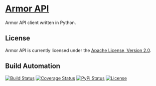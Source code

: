 # [Armor API](http://armor-api.hive.pt)

Armor API client written in Python.

## License

Armor API is currently licensed under the [Apache License, Version 2.0](http://www.apache.org/licenses/).

## Build Automation

[![Build Status](https://travis-ci.com/hivesolutions/armor_api.svg?branch=master)](https://travis-ci.com/hivesolutions/armor_api)
[![Coverage Status](https://coveralls.io/repos/hivesolutions/armor_api/badge.svg?branch=master)](https://coveralls.io/r/hivesolutions/armor_api?branch=master)
[![PyPi Status](https://img.shields.io/pypi/v/armor_api.svg)](https://pypi.python.org/pypi/armor_api)
[![License](https://img.shields.io/badge/license-Apache%202.0-blue.svg)](https://www.apache.org/licenses/)
